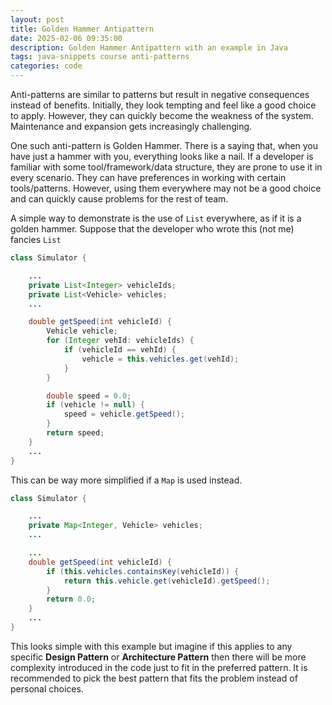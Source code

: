 ```yaml
---
layout: post
title: Golden Hammer Antipattern
date: 2025-02-06 09:35:00
description: Golden Hammer Antipattern with an example in Java
tags: java-snippets course anti-patterns
categories: code
--- 
```


Anti-patterns are similar to patterns but result in negative consequences instead of benefits.
Initially, they look tempting and feel like a good choice to apply.
However, they can quickly become the weakness of the system.
Maintenance and expansion gets increasingly challenging.

One such anti-pattern is Golden Hammer.
There is a saying that, when you have just a hammer with you, everything looks like a nail.
If a developer is familiar with some tool/framework/data structure, they are prone to use it in every scenario.
They can have preferences in working with certain tools/patterns.
However, using them everywhere may not be a good choice and can quickly cause problems for the rest of team.

A simple way to demonstrate is the use of `List` everywhere, as if it is a golden hammer.
Suppose that the developer who wrote this (not me) fancies `List` 

```java
class Simulator {

    ...
    private List<Integer> vehicleIds;
    private List<Vehicle> vehicles;
    ...

    double getSpeed(int vehicleId) {
        Vehicle vehicle;
        for (Integer vehId: vehicleIds) {
            if (vehicleId == vehId) {
                vehicle = this.vehicles.get(vehId);
            }
        }

        double speed = 0.0;
        if (vehicle != null) {
            speed = vehicle.getSpeed();
        }
        return speed;
    }
    ...
}
```

This can be way more simplified if a `Map` is used instead.

```java
class Simulator {

    ...
    private Map<Integer, Vehicle> vehicles;
    ...

    ...
    double getSpeed(int vehicleId) {
        if (this.vehicles.containsKey(vehicleId)) {
            return this.vehicle.get(vehicleId).getSpeed();
        }
        return 0.0;
    }
    ...
}
```

This looks simple with this example but imagine if this applies to any specific **Design Pattern** or **Architecture Pattern** then there will be more complexity introduced in the code just to fit in the preferred pattern.
It is recommended to pick the best pattern that fits the problem instead of personal choices.


